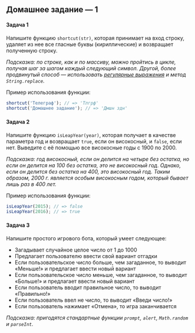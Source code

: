 ## Домашнее задание — 1

#### Задача 1
Напишите функцию `shortcut(str)`, которая принимает на вход строку, удаляет из нее все гласные буквы (кириллические) и возвращает полученную строку.

*Подсказка: по строке, как и по массиву, можно пройтись в цикле, получая шаг за шагом каждый следующий символ. Другой, более продвинутый способ — использовать [регулярные выражения](https://learn.javascript.ru/regular-expressions-javascript) и метод `String.replace`.*

Пример использования функции:
```js
shortcut('Телеграф'); // => 'Тлгрф'
shortcut('Домашнее задание'); // => 'Дмшн здн'
```

#### Задача 2
Напишите функцию `isLeapYear(year)`, которая получает в качестве параметра год и возвращает `true`, если он високосный, и `false`, если нет. Выведите с её помощью все високосные годы с 1900 по 2000.

*Подсказка: год високосный, если он делится на четыре без остатка, но если он делится на 100 без остатка, это не високосный год. Однако, если он делится без остатка на 400, это високосный год. Таким образом, 2000 г. является особым високосным годом, который бывает лишь раз в 400 лет.*

Пример использования функции:
```js
isLeapYear(2015); // => false
isLeapYear(2016); // => true
```

#### Задача 3
Напишите простого игрового бота, который умеет следующее:

* Загадывает случайное целое число от 1 до 1000
* Предлагает пользователю ввести свой вариант отгадки
* Если пользовательское число больше, чем загаданное, то выводит «Меньше!» и предлагает ввести новый вариант
* Если пользовательское число меньше, чем загаданное, то выводит «Больше!» и предлагает ввести новый вариант
* Если пользователь вводит правильное число, то выводит «Правильно!»
* Если пользователь ввел не число, то выводит «Введи число!»
* Если пользователь нажимает «Отмена», то игра заканчивается

*Подсказка: пригодятся стандартные функции `prompt`, `alert`, `Math.random` и `parseInt`.*
